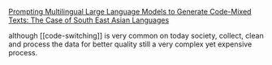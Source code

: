 [Prompting Multilingual Large Language Models to Generate Code-Mixed Texts: The Case of South East Asian Languages](https://openreview.net/forum?id=nUo7HJDqx2)

although [[code-switching]] is very common on today society, collect, clean and process the data for better quality still a very complex yet expensive process.